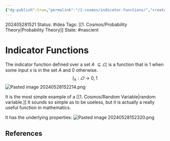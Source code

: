 ```yaml
---
{"dg-publish":true,"permalink":"/1-cosmos/indicator-functions/","created":"2025-01-22T11:17:14.301-05:00","updated":"2024-05-28T15:25:52.117-04:00"}
---
```


202405281521
Status: #idea
Tags: [[1. Cosmos/Probability Theory\|Probability Theory]]
State: #nascient
# Indicator Functions
The indicator function defined over a set $A$ $\subseteq \varOmega$, is a function that is $1$ when some input $x$ is in the set $A$ and $0$ otherwise. $$I_A: \varOmega \to {0,1}$$
![Pasted image 20240528152214.png](/img/user/3.%20Black%20Holes/Files/Pasted%20image%2020240528152214.png)

It is the most simple example of a [[1. Cosmos/Random Variable\|random variable.]] It sounds so simple as to be useless, but it is actually a really useful function in mathematics.

It has the underlying properties:
![Pasted image 20240528152320.png](/img/user/3.%20Black%20Holes/Files/Pasted%20image%2020240528152320.png)
## References

